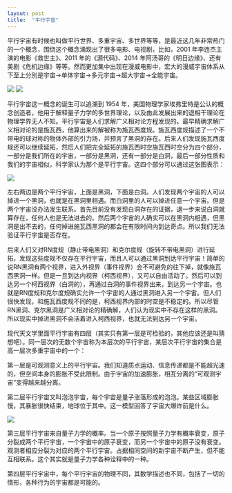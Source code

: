 ```yaml
---
layout: post
title:  "平行宇宙"
---
```


平行宇宙有时候也叫做平行世界、多重宇宙、多世界等等，是最近这几年非常热门的一个概念，围绕这个概念涌现出了很多电影、电视剧，比如，2001 年李连杰主演的电影《救世主》、2011 年的《源代码》、2014 年阿汤哥的《明日边缘》、还有美剧《危机边缘》等等。然而更加集中出现在漫威电影中，宏大的漫威宇宙体系从下至上分別是宇宙→单体宇宙→多元宇宙→超大宇宙→全能宇宙。

![]({{site.url}}/images/spiderman.jpg)    ![]({{site.url}}/images/reveng.jpg)


平行宇宙这一概念的诞生可以追溯到 1954 年，美国物理学家埃弗里特是公认的概念创造者，他用于解释量子力学的多世界理论，以及由此发展出来的退相干理论在物理学界无人不知。平行宇宙是人们求解广义相对论方程发现的。最早精确求解广义相对论的是施瓦西，他算出来的解被称为施瓦西度规。施瓦西度规描述了一个不带电的球对称的物体外部的引力场，并预言了黑洞的存在。后来人们发现施瓦西度规还可以继续延拓，然后人们把完全延拓的施瓦西时空施瓦西时空分为四个部分，一部分是我们所在的宇宙，一部分是黑洞，还有一部分是白洞，最后一部分性质和我们的宇宙相似，科学家认为那个是平行宇宙。这四个部分可以通过这张图表示：

![]({{site.url}}/images/unv.jpg)

左右两边是两个平行宇宙，上面是黑洞，下面是白洞。人们发现两个宇宙的人可以掉进一个黑洞，也就是在黑洞里相遇。而白洞里的人可以掉进任意一个宇宙。但是两个宇宙没办法发生联系。首先目前没有发现白洞存在的证据，退一步来说白洞就算存在，任何人也是无法进去的。然后两个宇宙的人确实可以在黑洞内相遇，但黑洞是出不去的，任何掉进施瓦西黑洞的都会在有限时间内到达奇点。所以我们无法验证平行宇宙是否存在。

后来人们又对RN度规（静止带电黑洞）和克尔度规（旋转不带电黑洞）进行延拓，发现这些度规不仅存在平行宇宙，而且人可以通过黑洞到达平行宇宙！简单的说RN黑洞有两个视界，进入外视界（事件视界）会不可避免的往下掉，就像施瓦西黑洞一样。但是一旦到达内视界（柯西视界），又可以自由活动了。然后可以到达另一个柯西视界（白洞的），再通过白洞的事件视界出来，到达另一个宇宙。也就是RN度规和克尔度规确实允许一个宇宙的人通过黑洞进入另一个宇宙。但人们很快发现，和施瓦西度规不同的是，柯西视界内部的时空是不稳定的。所以尽管RN黑洞、克尔黑洞是广义相对论的精确解，人们认为现实中不存在这样的黑洞。所以现实中掉进黑洞不会活着进入柯西视界，也就无法到达另一个宇宙。

现代天文学里面平行宇宙有四层（其实只有第一层是可检验的，其他应该还是叫猜想吧）。同一层次的无数个宇宙称为本层次的平行宇宙，某层次平行宇宙的集合是高一层次多重宇宙中的一个：

第一层是可观测意义上的平行宇宙。我们知道质点运动、信息传递都是不能超光速的，但空间本身的膨胀不受此限制。由于宇宙的加速膨胀，相互分离的“可观测宇宙”变得越来越分离。

第二层平行宇宙又叫泡泡宇宙，每个宇宙是量子涨落形成的泡泡。某些区域膨胀慢，其暴胀很快结束，地球位于其中。这一模型回答了宇宙大爆炸前是什么。

![]({{site.url}}/images/paopao.jpg)

第三层平行宇宙来自量子力学的概率。当一个原子按照量子力学有概率衰变，原子分裂成两个平行宇宙，一个宇宙中的原子衰变，而另一个宇宙中的原子没有衰变。观测者相应分裂为对应的两个平行宇宙。占据相同空间的新宇宙不断产生，但不能互相联系。这个其实就是量子力学各种诠释中的一种。

第四层平行宇宙中，每个平行宇宙的物理不同，其数学描述也不同，包括了一切的情形，各种行为的宇宙都是可能的。